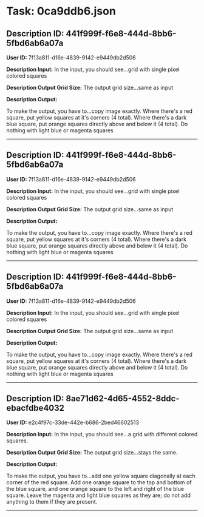 # Task: 0ca9ddb6.json

## Description ID: 441f999f-f6e8-444d-8bb6-5fbd6ab6a07a

**User ID:** 7f13a811-d16e-4839-9142-e9449db2d506

**Description Input:** In the input, you should see...grid with single pixel colored squares

**Description Output Grid Size:** The output grid size...same as input

**Description Output:**

To make the output, you have to...copy image exactly.  Where there's a red square, put yellow squares at it's corners (4 total).  Where there's a dark blue square, put orange squares directly above and below it (4 total). Do nothing with light blue or magenta squares

---

## Description ID: 441f999f-f6e8-444d-8bb6-5fbd6ab6a07a

**User ID:** 7f13a811-d16e-4839-9142-e9449db2d506

**Description Input:** In the input, you should see...grid with single pixel colored squares

**Description Output Grid Size:** The output grid size...same as input

**Description Output:**

To make the output, you have to...copy image exactly.  Where there's a red square, put yellow squares at it's corners (4 total).  Where there's a dark blue square, put orange squares directly above and below it (4 total). Do nothing with light blue or magenta squares

---

## Description ID: 441f999f-f6e8-444d-8bb6-5fbd6ab6a07a

**User ID:** 7f13a811-d16e-4839-9142-e9449db2d506

**Description Input:** In the input, you should see...grid with single pixel colored squares

**Description Output Grid Size:** The output grid size...same as input

**Description Output:**

To make the output, you have to...copy image exactly.  Where there's a red square, put yellow squares at it's corners (4 total).  Where there's a dark blue square, put orange squares directly above and below it (4 total). Do nothing with light blue or magenta squares

---

## Description ID: 8ae71d62-4d65-4552-8ddc-ebacfdbe4032

**User ID:** e2c4f97c-33de-442e-b686-2bed46602513

**Description Input:** In the input, you should see...a grid with different colored squares.

**Description Output Grid Size:** The output grid size...stays the same.

**Description Output:**

To make the output, you have to...add one yellow square diagonally at each corner of the red square. Add one orange square to the top and bottom of the blue square, and one orange square to the left and right of the blue square. Leave the magenta and light blue squares as they are; do not add anything to them if they are present.

---

